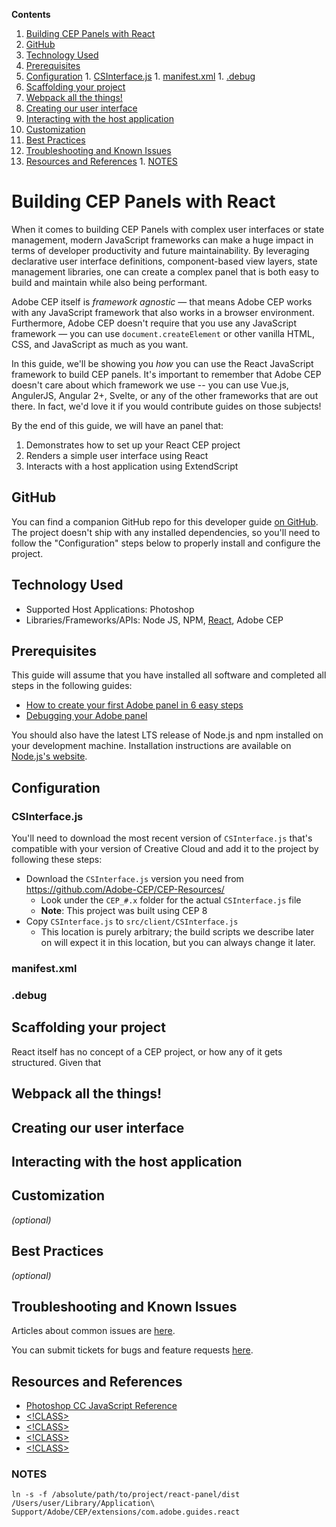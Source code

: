 <!-- START doctoc generated TOC please keep comment here to allow auto update -->
<!-- DON'T EDIT THIS SECTION, INSTEAD RE-RUN doctoc TO UPDATE -->
**Contents**

1. [Building CEP Panels with React](#building-cep-panels-with-react)
  1. [GitHub](#github)
  1. [Technology Used](#technology-used)
  1. [Prerequisites](#prerequisites)
  1. [Configuration](#configuration)
    1. [CSInterface.js](#csinterfacejs)
    1. [manifest.xml](#manifestxml)
    1. [.debug](#debug)
  1. [Scaffolding your project](#scaffolding-your-project)
  1. [Webpack all the things!](#webpack-all-the-things)
  1. [Creating our user interface](#creating-our-user-interface)
  1. [Interacting with the host application](#interacting-with-the-host-application)
  1. [Customization](#customization)
  1. [Best Practices](#best-practices)
  1. [Troubleshooting and Known Issues](#troubleshooting-and-known-issues)
  1. [Resources and References](#resources-and-references)
    1. [NOTES](#notes)

<!-- END doctoc generated TOC please keep comment here to allow auto update -->

# Building CEP Panels with React

When it comes to building CEP Panels with complex user interfaces or state management, modern JavaScript frameworks can make a huge impact in terms of developer productivity and future maintainability. By leveraging declarative user interface definitions, component-based view layers, state management libraries, one can create a complex panel that is both easy to build and maintain while also being performant.

Adobe CEP itself is _framework agnostic_ &mdash; that means Adobe CEP works with any JavaScript framework that also works in a browser environment. Furthermore, Adobe CEP doesn't require that you use any JavaScript framework &mdash; you can use `document.createElement` or other vanilla HTML, CSS, and JavaScript as much as you want.

In this guide, we'll be showing you _how_ you can use the React JavaScript framework to build CEP panels. It's important to remember that Adobe CEP doesn't care about which framework we use -- you can use Vue.js, AngulerJS, Angular 2+, Svelte, or any of the other frameworks that are out there. In fact, we'd love it if you would contribute guides on those subjects!

By the end of this guide, we will have an panel that:

1. Demonstrates how to set up your React CEP project
2. Renders a simple user interface using React
3. Interacts with a host application using ExtendScript

## GitHub

You can find a companion GitHub repo for this developer guide [on GitHub](<!LINK HERE>). The project doesn't ship with any installed dependencies, so you'll need to follow the "Configuration" steps below to properly install and configure the project.

## Technology Used
- Supported Host Applications: Photoshop
- Libraries/Frameworks/APIs: Node JS, NPM, [React](https://reactjs.org), Adobe CEP

## Prerequisites

This guide will assume that you have installed all software and completed all steps in the following guides:

- [How to create your first Adobe panel in 6 easy steps](https://medium.com/adobe-io/how-to-create-your-first-adobe-panel-in-6-easy-steps-f8bd4ed5778)
- [Debugging your Adobe panel](https://medium.com/adobe-io/debugging-your-adobe-panel-cf73f00f6961)

You should also have the latest LTS release of Node.js and npm installed on your development machine. Installation instructions are available on [Node.js's website](https://nodejs.org/).

## Configuration

### CSInterface.js

You'll need to download the most recent version of `CSInterface.js` that's compatible with your version of Creative Cloud and add it to the project by following these steps:

* Download the `CSInterface.js` version you need from https://github.com/Adobe-CEP/CEP-Resources/
    * Look under the `CEP_#.x` folder for the actual `CSInterface.js` file
    * **Note**: This project was built using CEP 8
* Copy `CSInterface.js` to `src/client/CSInterface.js`
    * This location is purely arbitrary; the build scripts we describe later on will expect it in this location, but you can always change it later.

### manifest.xml



### .debug



## Scaffolding your project

React itself has no concept of a CEP project, or how any of it gets structured. Given that


## Webpack all the things!


## Creating our user interface


## Interacting with the host application


## Customization
_(optional)_


## Best Practices
_(optional)_


## Troubleshooting and Known Issues
Articles about common issues are [here](!LINK).

You can submit tickets for bugs and feature requests [here](!LINK).


## Resources and References

- [Photoshop CC JavaScript Reference](https://wwwimages2.adobe.com/content/dam/acom/en/devnet/photoshop/pdfs/photoshop-cc-javascript-ref-2015.pdf)
- [<!CLASS>](<!LINK HERE>)
- [<!CLASS>](<!LINK HERE>)
- [<!CLASS>](<!LINK HERE>)
- [<!CLASS>](<!LINK HERE>)


### NOTES

```
ln -s -f /absolute/path/to/project/react-panel/dist /Users/user/Library/Application\ Support/Adobe/CEP/extensions/com.adobe.guides.react
```